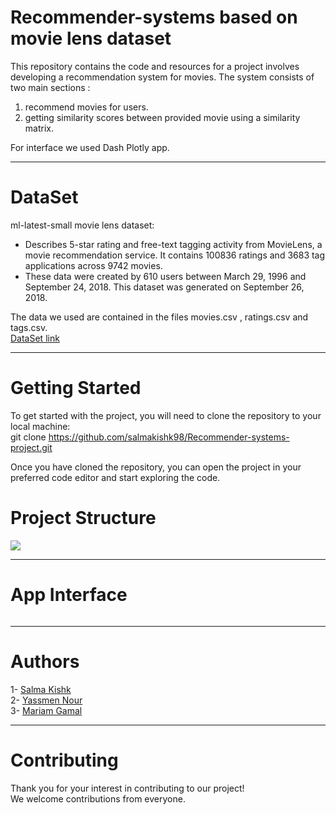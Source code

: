 # Recommender-systems based on movie lens dataset
This repository contains the code and resources for a project involves developing a recommendation system for movies.
The system consists of two main sections :
  1. recommend movies for users.
  2. getting similarity scores between provided movie using a similarity matrix.
  
  For interface we used Dash Plotly app.

---
# DataSet
ml-latest-small movie lens dataset:
- Describes 5-star rating and free-text tagging activity from MovieLens, a movie recommendation service. It contains 100836 ratings and 3683 tag applications across 9742 movies.
- These data were created by 610 users between March 29, 1996 and September 24, 2018. This dataset was generated on September 26, 2018.

The data we used are contained in the files movies.csv , ratings.csv and tags.csv.
<br>
[DataSet link](https://www.kaggle.com/datasets/shubhammehta21/movie-lens-small-latest-dataset)

---
# 


# Getting Started
To get started with the project, you will need to clone the repository to your local machine:<br>
git clone  https://github.com/salmakishk98/Recommender-systems-project.git <br>

Once you have cloned the repository, you can open the project in your preferred code editor and start exploring the code.


# Project Structure

![](https://github.com/salmakishk98/Recommender-systems-project/blob/main/scr/Screenshot%20from%202023-06-25%2015-41-45.png)

---

# App Interface

![]()

---
# Authors
  1- [Salma Kishk](https://github.com/salmakishk98)<br>
  2- [Yassmen Nour](https://github.com/YasmeenNour)<br>
  3- [Mariam Gamal](https://github.com/Mariam111)<br>


  
---
# Contributing
Thank you for your interest in contributing to our project!<br>
We welcome contributions from everyone. 





